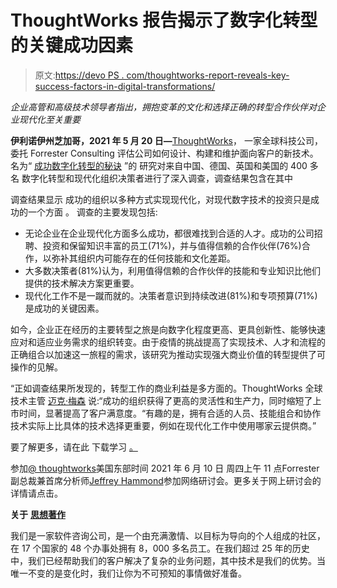 # ThoughtWorks 报告揭示了数字化转型的关键成功因素

> 原文:[https://devo PS . com/thoughtworks-report-reveals-key-success-factors-in-digital-transformations/](https://devops.com/thoughtworks-report-reveals-key-success-factors-in-digital-transformations/)

*企业高管和高级技术领导者指出，拥抱变革的文化和选择正确的转型合作伙伴对企业现代化至关重要*

**伊利诺伊州芝加哥，2021 年 5 月 20 日—**[ThoughtWorks](https://www.thoughtworks.com/?utm_source=press-release&utm_medium=pr&utm_campaign=empc_forrester-study_2021-05)， 一家全球科技公司，委托 Forrester Consulting 评估公司如何设计、构建和维护面向客户的新技术。名为“ [成功数字化转型的秘诀](https://thoughtworks.com/what-we-do/enterprise-modernization-platforms-cloud/empc-hub?utm_source=press-release&utm_medium=pr&utm_campaign=empc_forrester-study_2021-05) ”的 研究对来自中国、德国、英国和美国的 400 多名 数字化转型和现代化组织决策者进行了深入调查，调查结果包含在其中

调查结果显示 成功的组织以多种方式实现现代化，对现代数字技术的投资只是成功的一个方面 。 调查的主要发现包括:

*   无论企业在企业现代化方面多么成功，都很难找到合适的人才。成功的公司招聘、投资和保留知识丰富的员工(71%)，并与值得信赖的合作伙伴(76%)合作，以弥补其组织内可能存在的任何技能和文化差距。
*   大多数决策者(81%)认为，利用值得信赖的合作伙伴的技能和专业知识比他们提供的技术解决方案更重要。
*   现代化工作不是一蹴而就的。决策者意识到持续改进(81%)和专项预算(71%)是成功的关键因素。

如今，企业正在经历的主要转型之旅是向数字化程度更高、更具创新性、能够快速应对和适应业务需求的组织转变。由于疫情的挑战提高了实现技术、人才和流程的正确组合以加速这一旅程的需求，该研究为推动实现强大商业价值的转型提供了可操作的见解。

“正如调查结果所发现的，转型工作的商业利益是多方面的。ThoughtWorks 全球技术主管 [迈克·梅森](https://www.thoughtworks.com/profiles/mike-mason?utm_source=press-release&utm_medium=pr&utm_campaign=empc_forrester-study_2021-05) 说:“成功的组织获得了更高的灵活性和生产力，同时缩短了上市时间，显著提高了客户满意度。“有趣的是，拥有合适的人员、技能组合和协作技术实际上比具体的技术选择更重要，例如在现代化工作中使用哪家云提供商。”

要了解更多，请在此 下载学习 [。](https://thoughtworks.com/what-we-do/enterprise-modernization-platforms-cloud/empc-hub?utm_source=press-release&utm_medium=pr&utm_campaign=empc_forrester-study_2021-05)

参加[@ thoughtworks](https://twitter.com/thoughtworks)美国东部时间 2021 年 6 月 10 日 周四上午 11 点Forrester 副总裁兼首席分析师[Jeffrey Hammond](https://go.forrester.com/blogs/author/jeffrey_hammond/)参加网络研讨会。更多关于网上研讨会的详情请点击[](https://www.thoughtworks.com/what-we-do/enterprise-modernization-platforms-cloud/empc-hub/forrester-webinar?utm_source=press-release&utm_medium=pr&utm_campaign=empc_forrester-study_2021-05)。

**关于** [**思想著作**](https://www.thoughtworks.com/?utm_source=press-release&utm_medium=pr&utm_campaign=empc_forrester-study_2021-05)

我们是一家软件咨询公司，是一个由充满激情、以目标为导向的个人组成的社区，在 17 个国家的 48 个办事处拥有 8，000 多名员工。在我们超过 25 年的历史中，我们已经帮助我们的客户解决了复杂的业务问题，其中技术是我们的优势。当唯一不变的是变化时，我们让你为不可预知的事情做好准备。